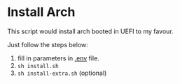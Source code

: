 # Install Arch

This script would install arch booted in UEFI to my favour.

Just follow the steps below:

1. fill in parameters in [.env](./.env) file.
2. `sh install.sh`
3. `sh install-extra.sh` (optional)
